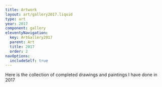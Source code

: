 ```yaml
---
title: Artwork
layout: art/gallery2017.liquid
type: art
year: 2017
component: gallery
eleventyNavigation:
  key: ArtGallery2017
  parent: Art
  title: 2017
  order: 2
navOptions:
  includeSelf: true
---
```


Here is the collection of completed drawings and paintings I have done in 2017
